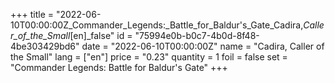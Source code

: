 +++
title = "2022-06-10T00:00:00Z_Commander_Legends:_Battle_for_Baldur's_Gate_Cadira,_Caller_of_the_Small_[en]_false"
id = "75994e0b-b0c7-4b0d-8f48-4be303429bd6"
date = "2022-06-10T00:00:00Z"
name = "Cadira, Caller of the Small"
lang = ["en"]
price = "0.23"
quantity = 1
foil = false
set = "Commander Legends: Battle for Baldur's Gate"
+++

